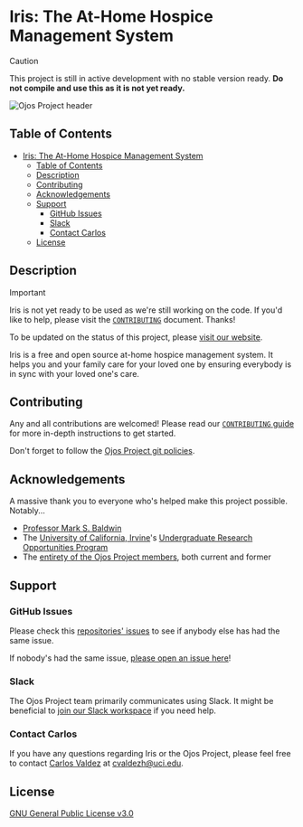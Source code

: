 # Iris: The At-Home Hospice Management System

> [!CAUTION]
> This project is still in active development with no stable version ready.
> **Do not compile and use this as it is not yet ready.**

![Ojos Project header](https://ojosproject.org/images/header.png)

## Table of Contents

- [Iris: The At-Home Hospice Management System](#iris-the-at-home-hospice-management-system)
  - [Table of Contents](#table-of-contents)
  - [Description](#description)
  - [Contributing](#contributing)
  - [Acknowledgements](#acknowledgements)
  - [Support](#support)
    - [GitHub Issues](#github-issues)
    - [Slack](#slack)
    - [Contact Carlos](#contact-carlos)
  - [License](#license)

<!-- todo: Add sections for "Installation", "Usage" once we're in beta. -->
<!-- todo: Use as a guide: https://www.makeareadme.com/ -->

## Description

> [!IMPORTANT]
> Iris is not yet ready to be used as we're still working on the code. If you'd
> like to help, please visit the [`CONTRIBUTING`](https://github.com/ojosproject/iris/blob/main/CONTRIBUTING.md) document.
> Thanks!
>
> To be updated on the status of this project, please
> [visit our website](https://ojosproject.org/news/).

Iris is a free and open source at-home hospice management system. It helps you
and your family care for your loved one by ensuring everybody is in sync with
your loved one's care.

## Contributing

Any and all contributions are welcomed! Please read our
[`CONTRIBUTING` guide](https://github.com/ojosproject/iris/blob/dev/CONTRIBUTING.md) for more in-depth instructions to get
started.

Don't forget to follow the
[Ojos Project git policies](https://ojosproject.org/docs/policies/git/).

## Acknowledgements

A massive thank you to everyone who's helped make this project possible.
Notably...

- [Professor Mark S. Baldwin](https://markbaldw.in/)
- The [University of California, Irvine](https://uci.edu)'s [Undergraduate
  Research Opportunities Program](https://urop.uci.edu/)
- The [entirety of the Ojos Project members](https://ojosproject.org/docs/url/members/),
  both current and former

## Support

### GitHub Issues

Please check this
[repositories' issues](https://github.com/ojosproject/iris/issues?q=is%3Aissue)
to see if anybody else has had the same issue.

If nobody's had the same issue,
[please open an issue here](https://github.com/ojosproject/iris/issues/new/choose)!

### Slack

The Ojos Project team primarily communicates using Slack. It might be beneficial
to [join our Slack workspace](https://ojosproject.slack.com/) if you need help.

### Contact Carlos

If you have any questions regarding Iris or the Ojos Project, please feel free
to contact [Carlos Valdez](https://github.com/calejvaldez) at
[cvaldezh@uci.edu](mailto:cvaldezh@uci.edu).

## License

[GNU General Public License v3.0](https://choosealicense.com/licenses/gpl-3.0/)
